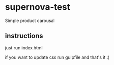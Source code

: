 # supernova-test
Simple  product carousal 

## instructions

just run index.html

if you want to update css run gulpfile and that's it :) 